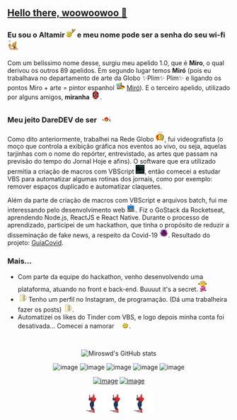 ## <a href="https://www.youtube.com/watch?v=uuTiGIsuEtY" id="hello">Hello there, woowoowoo 👋</a>
### Eu sou o Altamir <img src="https://github.com/miroswd/miroswd/blob/main/assets/headbang.gif" width="20px"/> e meu nome pode ser a senha do seu wi-fi <img src="https://github.com/miroswd/miroswd/blob/main/assets/old_man_yells_at_wifi.gif" width="24px"/>
<p>
Com um belíssimo nome desse, surgiu meu apelido 1.0, que é <b>Miro</b>, o qual derivou os outros 89 apelidos. Em segundo lugar temos <b>Miró</b> (pois eu trabalhava no departamento de arte da Globo ✨Plim✨ Plim✨ e ligando os pontos Miro + arte = pintor espanhol <img src="https://github.com/miroswd/miroswd/blob/main/assets/artist.gif" width="20px"/> <a href="https://www.google.com/search?q=mir%C3%B3&oq=mir%C3%B3&aqs=chrome..69i57.988j0j1&sourceid=chrome&ie=UTF-8">Miró</a>). E o terceiro apelido, utilizado por alguns amigos, <b>miranha</b> <img src="https://github.com/miroswd/miroswd/blob/main/assets/spider-man.gif" width="20px"/>.</p>

<h3 align-text="center">Meu jeito DareDEV de ser <img src="https://github.com/miroswd/miroswd/blob/main/assets/daredevil.gif" width="30px"/></h3>
<p>
Como dito anteriormente, trabalhei na Rede Globo <img src="https://github.com/miroswd/miroswd/blob/main/assets/tv.gif" width="20px"/>, fui videografista (o moço que controla a exibição gráfica nos eventos ao vivo, ou seja, aquelas tarjinhas com o nome do repórter, entrevistado, as artes que passam na previsão do tempo do Jornal Hoje e afins).
O software que era utilizado permitia a criação de macros com VBScript <img src="https://github.com/miroswd/miroswd/blob/main/assets/script_code.gif" width="20px"/>, então comecei a estudar VBS para automatizar algumas rotinas dos jornais, como por exemplo: remover espaços duplicado e automatizar claquetes.
</p>
<p>
Além da parte de criação de macros com VBScript e arquivos batch, fui me interessando pelo desenvolvimento web <img src="https://github.com/miroswd/miroswd/blob/main/assets/webcam1.gif" width="20px"/>. Fiz o GoStack da Rocketseat, aprendendo Node.js, ReactJS e React Native.
Durante o processo de aprendizado, participei de um hackathon, que tinha o propósito de reduzir a disseminação de fake news, a respeito da Covid-19 <img src="https://github.com/miroswd/miroswd/blob/main/assets/covid19.gif" width="20px"/>. Resultado do projeto: <a href="https://www.linkedin.com/posts/altamir-santos_hackaton-shawee-covid19-activity-6655137139845550080-8FfH" target="_blank">GuiaCovid</a>.
</p>

<h3>Mais...</h3>
<ul>
  <li>Com parte da equipe do hackathon, venho desenvolvendo uma plataforma, atuando no front e back-end. Buuuut it's a secret.<img src="https://github.com/miroswd/miroswd/blob/main/assets/quiet.gif" width="20px"/>
  </li>
  <li><img src="https://github.com/miroswd/miroswd/blob/main/assets/coffee.gif" width="20px"/> Tenho um perfil no Instagram, de programação. (Dá uma trabalheira fazer os posts) <img src="https://github.com/miroswd/miroswd/blob/main/assets/coffee.gif" width="20px"/>.
  </li>
  <li>Automatizei os likes do Tinder com VBS, e logo depois minha conta foi desativada... Comecei a namorar <img src="https://github.com/miroswd/miroswd/blob/main/assets/kiss.gif" width="30px"/>.
  </li>
</ul>
<br>


<div align="center">
  
![Miroswd's GitHub stats](https://github-readme-stats.vercel.app/api?username=miroswd&show_icons=true)
  
![image](https://img.shields.io/badge/JavaScript-323330?style=for-the-badge&logo=javascript&logoColor=F7DF1E)
![image](https://img.shields.io/badge/Node.js-43853D?style=for-the-badge&logo=node-dot-js&logoColor=white)
![image](https://img.shields.io/badge/React-20232A?style=for-the-badge&logo=react&logoColor=61DAFB)
![image](https://img.shields.io/badge/PostgreSQL-316192?style=for-the-badge&logo=postgresql&logoColor=white)
![image](https://img.shields.io/badge/Ubuntu-E95420?style=for-the-badge&logo=ubuntu&logoColor=white)

[![image](https://img.shields.io/badge/LinkedIn-0077B5?style=for-the-badge&logo=linkedin&logoColor=white&link=https://www.linkedin.com/in/altamir-santos/)](https://www.linkedin.com/in/altamir-santos/)
[![image](https://img.shields.io/badge/Instagram-E4405F?style=for-the-badge&logo=instagram&logoColor=white&link=https://www.instagram.com/cafezinhoprodev/)](https://www.instagram.com/cafezinhoprodev/)
  
  <div>
    <img src="https://github.com/miroswd/miroswd/blob/main/assets/spiderman.gif" width="50px"/>
    <img src="https://github.com/miroswd/miroswd/blob/main/assets/spiderman.gif" width="50px"/>
    <img src="https://github.com/miroswd/miroswd/blob/main/assets/spiderman.gif" width="50px"/>
  </div>
</div>

